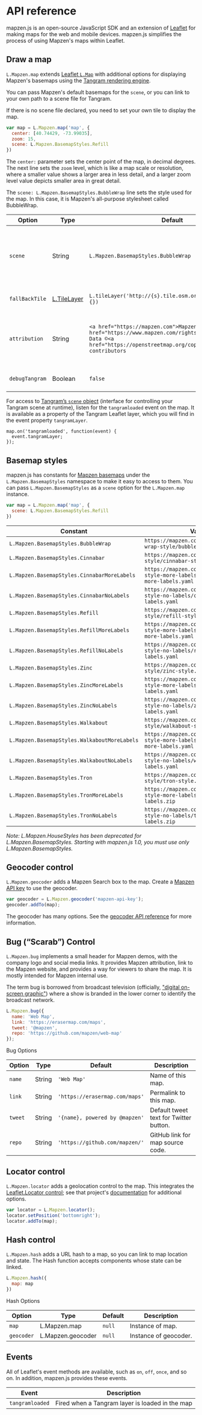 # API reference

mapzen.js is an open-source JavaScript SDK and an extension of [Leaflet](http://leafletjs.com/) for making maps for the web and mobile devices. mapzen.js simplifies the process of using Mapzen's maps within Leaflet.

## Draw a map

`L.Mapzen.map` extends [Leaflet `L.Map`](http://leafletjs.com/reference.html#map-class) with additional options for displaying Mapzen's basemaps using the [Tangram rendering engine](https://mapzen.com/products/tangram/).

You can pass Mapzen's default basemaps for the `scene`, or you can link to your own path to a scene file for Tangram.

If there is no scene file declared, you need to set your own tile to display the map.

```javascript
var map = L.Mapzen.map('map', {
  center: [40.74429, -73.99035],
  zoom: 15,
  scene: L.Mapzen.BasemapStyles.Refill
})
```

The `center:` parameter sets the center point of the map, in decimal degrees. The next line sets the `zoom` level, which is like a map scale or resolution, where a smaller value shows a larger area in less detail, and a larger zoom level value depicts smaller area in great detail.

The `scene: L.Mapzen.BasemapStyles.BubbleWrap` line sets the style used for the map. In this case, it is Mapzen's all-purpose stylesheet called BubbleWrap.

| Option  | Type   | Default                           | Description                                                   |
|---------|--------|-----------------------------------|---------------------------------------------------------------|
| `scene` | String | `L.Mapzen.BasemapStyles.BubbleWrap` | Tangram scene URL, included in `L.Mapzen.BasemapStyles` object. <br> `scene` can also be a single-quoted URL that points to any `.yaml` Tangram scene file |
| `fallBackTile` | [L.TileLayer](http://leafletjs.com/reference.html#tilelayer) | `L.tileLayer('http://{s}.tile.osm.org/{z}/{x}/{y}.png', {})` | TileLayer to fall back when WebGL is not available. |
| `attribution` | String | `<a href="https://mapzen.com">Mapzen</a> - <a href="https://www.mapzen.com/rights">Attribution</a>, Data ©<a href="https://openstreetmap.org/copyright">OSM</a> contributors` | Attribution data  in a small text box.`Leaflet` attribution is always there; attribution from this option is placed before `Leaflet` attribution.|
| `debugTangram`| Boolean | `false` | Whether to load debug (not minified) version of Tangram or not.|

For access to [Tangram’s `scene` object](https://mapzen.com/documentation/tangram/Javascript-API/#scene) (interface for controlling your Tangram scene at runtime), listen for the `tangramloaded` event on the map. It is available as a property of the Tangram Leaflet layer, which you will find in the event property `tangramLayer`.

```
map.on('tangramloaded', function(event) {
  event.tangramLayer;
});
```

## Basemap styles

mapzen.js has constants for [Mapzen basemaps](https://mapzen.com/products/maps/) under the `L.Mapzen.BasemapStyles` namespace to make it easy to access to them. You can pass `L.Mapzen.BasemapStyles` as a `scene` option for the `L.Mapzen.map` instance.

```javascript
var map = L.Mapzen.map('map', {
  scene: L.Mapzen.BasemapStyles.Refill
})
```

| Constant                                  | Value                                                                                  |
|-------------------------------------------|----------------------------------------------------------------------------------------|
| `L.Mapzen.BasemapStyles.BubbleWrap`         | `https://mapzen.com/carto/bubble-wrap-style/bubble-wrap.yaml`                          |
| `L.Mapzen.BasemapStyles.Cinnabar`           | `https://mapzen.com/carto/cinnabar-style/cinnabar-style.yaml`                          |
| `L.Mapzen.BasemapStyles.CinnabarMoreLabels` | `https://mapzen.com/carto/cinnabar-style-more-labels/cinnabar-style-more-labels.yaml`  |
| `L.Mapzen.BasemapStyles.CinnabarNoLabels`   | `https://mapzen.com/carto/cinnabar-style-no-labels/cinnabar-style-no-labels.yaml`      |
| `L.Mapzen.BasemapStyles.Refill`             | `https://mapzen.com/carto/refill-style/refill-style.yaml`                              |
| `L.Mapzen.BasemapStyles.RefillMoreLabels`   | `https://mapzen.com/carto/refill-style-more-labels/refill-style-more-labels.yaml`      |
| `L.Mapzen.BasemapStyles.RefillNoLabels`     | `https://mapzen.com/carto/refill-style-no-labels/refill-style-no-labels.yaml`          |
| `L.Mapzen.BasemapStyles.Zinc`               | `https://mapzen.com/carto/zinc-style/zinc-style.yaml`                                  |
| `L.Mapzen.BasemapStyles.ZincMoreLabels`     | `https://mapzen.com/carto/zinc-style-more-labels/zinc-style-more-labels.yaml`          |
| `L.Mapzen.BasemapStyles.ZincNoLabels`       | `https://mapzen.com/carto/zinc-style-no-labels/zinc-style-no-labels.yaml`              |
| `L.Mapzen.BasemapStyles.Walkabout` | `https://mapzen.com/carto/walkabout-style/walkabout-style.yaml` |
| `L.Mapzen.BasemapStyles.WalkaboutMoreLabels` | `https://mapzen.com/carto/walkabout-style-more-labels/walkabout-style-more-labels.yaml` |
| `L.Mapzen.BasemapStyles.WalkaboutNoLabels` | `https://mapzen.com/carto/walkabout-style-no-labels/walkabout-style-no-labels.yaml` |
| `L.Mapzen.BasemapStyles.Tron`| `https://mapzen.com/carto/tron-style/tron-style.zip`                                                  |
| `L.Mapzen.BasemapStyles.TronMoreLabels`| `https://mapzen.com/carto/tron-style-more-labels/tron-style-more-labels.zip`                |
| `L.Mapzen.BasemapStyles.TronNoLabels`| `https://mapzen.com/carto/tron-style-no-labels/tron-style-no-labels.zip`                      |


_Note: L.Mapzen.HouseStyles has been deprecated for L.Mapzen.BasemapStyles. Starting with mapzen.js 1.0, you must use only L.Mapzen.BasemapStyles._

## Geocoder control

`L.Mapzen.geocoder` adds a Mapzen Search box to the map. Create a [Mapzen API key](https://mapzen.com/developers) to use the geocoder.

```javascript
var geocoder = L.Mapzen.geocoder('mapzen-api-key');
geocoder.addTo(map);
```

The geocoder has many options. See the [geocoder API reference](search.md) for more information.

## Bug (“Scarab”) Control

`L.Mapzen.bug` implements a small header for Mapzen demos, with the company logo and social media links. It provides Mapzen attribution, link to the Mapzen website, and provides a way for viewers to share the map. It is mostly intended for Mapzen internal use.

The term bug is borrowed from broadcast television (officially, ["digital on-screen graphic"](http://en.wikipedia.org/wiki/Digital_on-screen_graphic)) where a show is branded in the lower corner to identify the broadcast network.

```javascript
L.Mapzen.bug({
  name: 'Web Map',
  link: 'https://erasermap.com/maps',
  tweet: '@mapzen',
  repo: 'https://github.com/mapzen/web-map'
});
```

Bug Options

| Option  | Type   | Default                        | Description                            |
|---------|--------|--------------------------------|----------------------------------------|
| `name`  | String | `'Web Map'`                    | Name of this map.                      |
| `link`  | String | `'https://erasermap.com/maps'` | Permalink to this map.                 |
| `tweet` | String | `'{name}, powered by @mapzen'` | Default tweet text for Twitter button. |
| `repo`  | String | `'https://github.com/mapzen/'` | GitHub link for map source code.       |

## Locator control

`L.Mapzen.locator` adds a geolocation control to the map. This integrates the [Leaflet.Locator control](https://github.com/domoritz/leaflet-locatecontrol); see that project's [documentation](https://github.com/domoritz/leaflet-locatecontrol/blob/gh-pages/README.md) for additional options.

``` javascript
var locator = L.Mapzen.locator();
locator.setPosition('bottomright');
locator.addTo(map);
```

## Hash control

`L.Mapzen.hash` adds a URL hash to a map, so you can link to map location and state. The Hash function accepts components whose state can be linked.

```javascript
L.Mapzen.hash({
  map: map
})
```

Hash Options

| Option     | Type              | Default | Description           |
|------------|-------------------|---------|-----------------------|
| `map`      | L.Mapzen.map      | `null`  | Instance of map.      |
| `geocoder` | L.Mapzen.geocoder | `null`  | Instance of geocoder. |

## Events

All of Leaflet's event methods are available, such as `on`, `off`, `once`, and so on. In addition, mapzen.js provides these events.

|      Event      |                   Description                   |
|-----------------|-------------------------------------------------|
| `tangramloaded` | Fired when a Tangram layer is loaded in the map |
